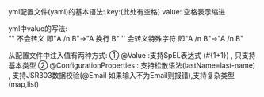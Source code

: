 ﻿yml配置文件(yaml)的基本语法: key:(此处有空格) value:     空格表示缩进

yml中value的写法:  
 "" 不会转义            即"A /n B"→"A 换行 B"
 '' 会转义特殊字符   	即"A /n B"→"A /n B"

从配置文件中注入值有两种方式:
① @Value :支持SpEL表达式 (#{1+1}) , 只支持基本类型
② @ConfigurationProperties : 支持松散语法(lastName=last-name) , 支持JSR303数据校验(@Email 如果输入不为Email则报错),支持复杂类型(map,list)
